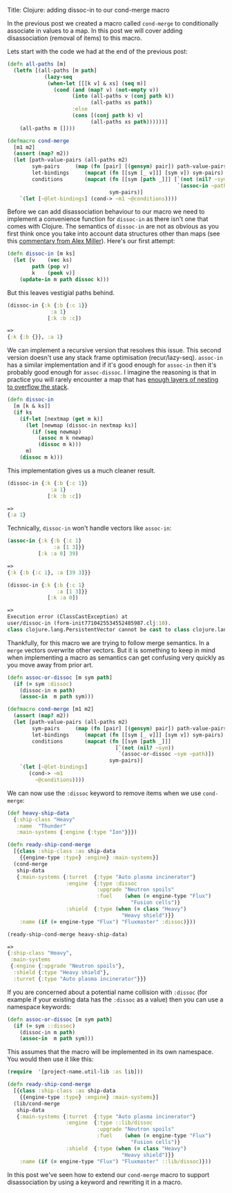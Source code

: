 Title: Clojure: adding dissoc-in to our cond-merge macro

In the previous post we created a macro called `cond-merge` to conditionally associate in values to a map. In this post we will cover adding disassociation (removal of items) to this macro.

Lets start with the code we had at the end of the previous post:

```Clojure
(defn all-paths [m]
  (letfn [(all-paths [m path]
            (lazy-seq
             (when-let [[[k v] & xs] (seq m)]
               (cond (and (map? v) (not-empty v))
                     (into (all-paths v (conj path k))
                           (all-paths xs path))
                     :else
                     (cons [(conj path k) v]
                           (all-paths xs path))))))]
    (all-paths m [])))

(defmacro cond-merge
  [m1 m2]
  (assert (map? m2))
  (let [path-value-pairs (all-paths m2)
        sym-pairs     (map (fn [pair] [(gensym) pair]) path-value-pairs)
        let-bindings     (mapcat (fn [[sym [_ v]]] [sym v]) sym-pairs)
        conditions       (mapcat (fn [[sym [path _]]] [`(not (nil? ~sym))
                                                       `(assoc-in ~path ~sym)])
                                 sym-pairs)]
    `(let [~@let-bindings] (cond-> ~m1 ~@conditions))))
```

Before we can add disassociation behaviour to our macro we need to implement a convenience function for `dissoc-in` as there isn't one that comes with Clojure. The semantics of `dissoc-in` are not as obvious as you first think once you take into account data structures other than maps (see this [commentary from Alex Miller](https://ask.clojure.org/index.php/730/missing-dissoc-in?start=0#a_list_title)). Here's our first attempt:

```Clojure
(defn dissoc-in [m ks]
  (let [v    (vec ks)
        path (pop v)
        k    (peek v)]
    (update-in m path dissoc k)))
```

But this leaves vestigial paths behind.

```Clojure
(dissoc-in {:k {:b {:c 1}}
              :a 1}
             [:k :b :c])

=>
{:k {:b {}}, :a 1}
```

We can implement a recursive version that resolves this issue. This second version doesn't use any stack frame optimisation (recur/lazy-seq). `assoc-in` has a similar implementation and if it's good enough for `assoc-in` then it's probably good enough for `assoc-dissoc`. I imagine the reasoning is that in practice you will rarely encounter a map that has [enough layers of nesting to overflow the stack](https://andersmurphy.com/2019/11/30/clojure-flattening-key-paths.html).

```Clojure
(defn dissoc-in
  [m [k & ks]]
  (if ks
    (if-let [nextmap (get m k)]
      (let [newmap (dissoc-in nextmap ks)]
        (if (seq newmap)
          (assoc m k newmap)
          (dissoc m k)))
      m)
    (dissoc m k)))
```

This implementation gives us a much cleaner result.

```Clojure
(dissoc-in {:k {:b {:c 1}}
              :a 1}
             [:k :b :c])

=>
{:a 1}
```

Technically, `dissoc-in` won't handle vectors like `assoc-in`:

```Clojure
(assoc-in {:k {:b {:c 1}
               :a [1 3]}}
          [:k :a 0] 39)

=>
{:k {:b {:c 1}, :a [39 3]}}

(dissoc-in {:k {:b {:c 1}
                :a [1 3]}}
             [:k :a 0])

=>
Execution error (ClassCastException) at
user/dissoc-in (form-init7710425534552485987.clj:10).
class clojure.lang.PersistentVector cannot be cast to class clojure.lang.IPersistentMap (clojure.lang.PersistentVector and clojure.lang.IPersistentMap are in unnamed module of loader 'app')
```

Thankfully, for this macro we are trying to follow merge semantics. In a `merge` vectors overwrite other vectors. But it is something to keep in mind when implementing a macro as semantics can get confusing very quickly as you move away from prior art.

```Clojure
(defn assoc-or-dissoc [m sym path]
  (if (= sym :dissoc)
    (dissoc-in m path)
    (assoc-in  m path sym)))

(defmacro cond-merge [m1 m2]
  (assert (map? m2))
  (let [path-value-pairs (all-paths m2)
        sym-pairs     (map (fn [pair] [(gensym) pair]) path-value-pairs)
        let-bindings     (mapcat (fn [[sym [_ v]]] [sym v]) sym-pairs)
        conditions       (mapcat (fn [[sym [path _]]]
                                   [`(not (nil? ~sym))
                                    `(assoc-or-dissoc ~sym ~path)])
                                 sym-pairs)]
    `(let [~@let-bindings]
       (cond-> ~m1
         ~@conditions))))
```

We can now use the `:dissoc` keyword to remove items when we use `cond-merge`:

```Clojure
(def heavy-ship-data
  {:ship-class "Heavy"
   :name  "Thunder"
   :main-systems {:engine {:type "Ion"}}})

(defn ready-ship-cond-merge
  [{class :ship-class :as ship-data
    {{engine-type :type} :engine} :main-systems}]
  (cond-merge
   ship-data
   {:main-systems {:turret  {:type "Auto plasma incinerator"}
                   :engine  {:type :dissoc
                             :upgrade "Neutron spoils"
                             :fuel    (when (= engine-type "Flux")
                                        "Fusion cells")}
                   :shield  {:type (when (= class "Heavy")
                                     "Heavy shield")}}
    :name (if (= engine-type "Flux") "Fluxmaster" :dissoc)}))

(ready-ship-cond-merge heavy-ship-data)

=>
{:ship-class "Heavy",
 :main-systems
 {:engine {:upgrade "Neutron spoils"},
  :shield {:type "Heavy shield"},
  :turret {:type "Auto plasma incinerator"}}}
```

If you are concerned about a potential name collision with `:dissoc` (for example if your existing data has the `:dissoc` as a value) then you can use a namespace keywords:

```Clojure
(defn assoc-or-dissoc [m sym path]
  (if (= sym ::dissoc)
    (dissoc-in m path)
    (assoc-in  m path sym)))
```

This assumes that the macro will be implemented in its own namespace. You would then use it like this:

```Clojure
(require  '[project-name.util-lib :as lib]))

(defn ready-ship-cond-merge
  [{class :ship-class :as ship-data
    {{engine-type :type} :engine} :main-systems}]
  (lib/cond-merge
   ship-data
   {:main-systems {:turret  {:type "Auto plasma incinerator"}
                   :engine  {:type ::lib/dissoc
                             :upgrade "Neutron spoils"
                             :fuel    (when (= engine-type "Flux")
                                        "Fusion cells")}
                   :shield  {:type (when (= class "Heavy")
                                     "Heavy shield")}}
    :name (if (= engine-type "Flux") "Fluxmaster" ::lib/dissoc)}))
```

In this post we've seen how to extend our `cond-merge` macro to support disassociation by using a keyword and rewriting it in a macro.

